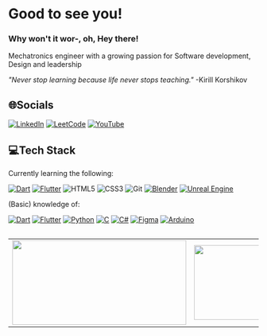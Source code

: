 
<h1 align="left">Good to see you!</h1>
<h3 align="left">Why won't it wor-, oh, Hey there!</h3>
Mechatronics engineer with a growing passion for Software development, Design and leadership
<p><i>"Never stop learning because life never stops teaching." </i> -Kirill Korshikov</p>

## 🌐Socials
 [![LinkedIn](https://custom-icon-badges.demolab.com/badge/LinkedIn-0A66C2?logo=linkedin-white&logoColor=fff)](https://linkedin.com/in/derkpestman) 
 [![LeetCode](https://img.shields.io/badge/LeetCode-000000?logo=LeetCode&logoColor=#d16c06)](https://leetcode.com/DerkPestman/)
 [![YouTube](https://img.shields.io/badge/YouTube-%23FF0000.svg?logo=YouTube&logoColor=white)](https://youtube.com/@derkthedutchi/)
 <!-- www.youtube.com/@derkthedutchi --> 


## 💻Tech Stack
 Currently learning the following:
 
 [![Dart](https://img.shields.io/badge/Dart-%230175C2.svg?logo=dart&logoColor=white)](#)
 [![Flutter](https://img.shields.io/badge/Flutter-02569B?logo=flutter&logoColor=fff)](#)
 ![HTML5](https://img.shields.io/badge/-HTML5-%23E44D27?style=flat-square&logo=html5&logoColor=ffffff)
 ![CSS3](https://img.shields.io/badge/-CSS3-%231572B6?style=flat-square&logo=css3)
 ![Git](https://img.shields.io/badge/-Git-%23F05032?style=flat-square&logo=git&logoColor=%23ffffff)
 [![Blender](https://img.shields.io/badge/Blender-%23F5792A.svg?logo=blender&logoColor=white)](#)
 [![Unreal Engine](https://img.shields.io/badge/Unreal%20Engine-%23313131.svg?logo=unrealengine&logoColor=white)](#)
 <p> (Basic) knowledge of: </p>
 
[![Dart](https://img.shields.io/badge/Dart-%230175C2.svg?logo=dart&logoColor=white)](#)
[![Flutter](https://img.shields.io/badge/Flutter-02569B?logo=flutter&logoColor=fff)](#)
[![Python](https://img.shields.io/badge/Python-3776AB?logo=python&logoColor=fff)](#)
[![C](https://img.shields.io/badge/C-00599C?logo=c&logoColor=white)](#)
[![C#](https://custom-icon-badges.demolab.com/badge/C%23-%23239120.svg?logo=cshrp&logoColor=white)](#)
[![Figma](https://img.shields.io/badge/Figma-F24E1E?logo=figma&logoColor=white)](#)
[![Arduino](https://img.shields.io/badge/Arduino-00979D?logo=arduino&logoColor=white)](#)
##
<table border="0" align="center">
 <tr border="0">
  <td width="50%" align="center">
   <img height="170" width="350" align="center" src="https://leetcard.jacoblin.cool/DerkPestman?theme=dark&font=Roboto"/>
  </td>
  <td width="50%" align="center">
   <img height="150" width="320" align="center"
     src="https://github-readme-stats-pi-gules-41.vercel.app/api/top-langs/?username=derkpestman&layout=compact&theme=radical&hide_border=false&include_all_commits=true&count_private=true"
   />
  </td>
 </tr>
</table>


</td>
</tr>
</table>
